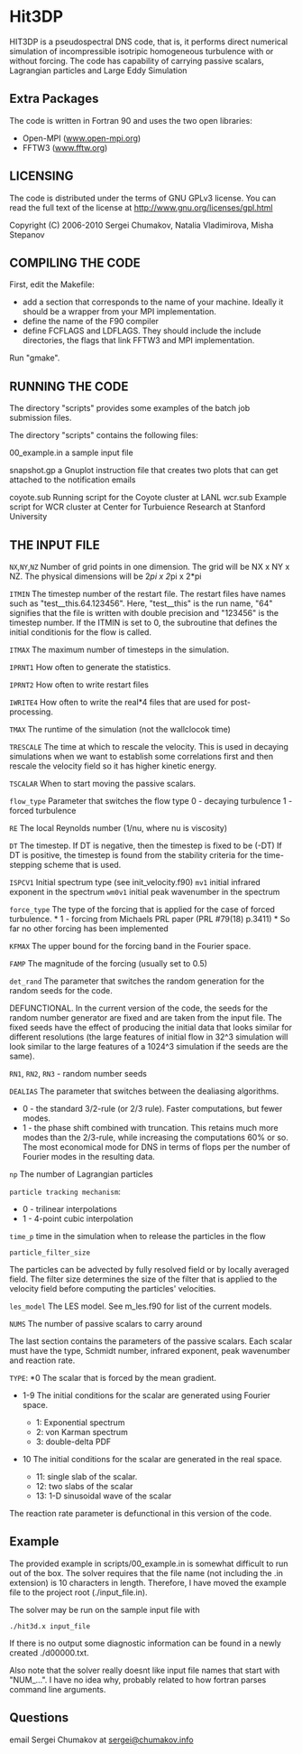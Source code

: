 # Hit3DP
HIT3DP is a pseudospectral DNS code, that is, it performs direct numerical 
simulation of incompressible isotripic homogeneous turbulence with or without 
forcing.  The code has capability of carrying passive scalars, Lagrangian 
particles and Large Eddy Simulation


## Extra Packages
The code is written in Fortran 90 and uses the two open libraries:
- Open-MPI  (www.open-mpi.org)
- FFTW3	    (www.fftw.org)

## LICENSING
The code is distributed under the terms of GNU GPLv3 license.  You can read
the full text of the license at http://www.gnu.org/licenses/gpl.html

Copyright (C) 2006-2010 Sergei Chumakov, Natalia Vladimirova, Misha Stepanov


## COMPILING THE CODE
First, edit the Makefile:
- add a section that corresponds to the name of your machine.  Ideally it should
  be a wrapper from your MPI implementation.
- define the name of the F90 compiler
- define FCFLAGS and LDFLAGS.  They should include the include directories, the
  flags that link FFTW3 and MPI implementation.

Run "gmake".

## RUNNING THE CODE
The directory "scripts" provides some examples of the batch job submission files.

The directory "scripts" contains the following files:

00_example.in 	a sample input file

snapshot.gp	a Gnuplot instruction file that creates two plots that 
 		can get attached to the notification emails 

coyote.sub	Running script for the Coyote cluster at LANL
wcr.sub     	Example script for WCR cluster at Center for Turbuience Research 
		at Stanford University

## THE INPUT FILE
`NX`,`NY`,`NZ`  Number of grid points in one dimension.  The grid will be NX x NY x NZ.
	  The physical dimensions will be 2*pi x 2*pi x 2*pi

`ITMIN`	The timestep number of the restart file.  The restart files have names 
	such as "test__this.64.123456".  Here, "test__this" is the run name, 
	"64" signifies that the file is written with double precision and 
	"123456" is the timestep number.  If the ITMIN is set to 0, the 
	subroutine that defines	the initial conditionis for the flow is called.

`ITMAX`	The maximum number of timesteps in the simulation.

`IPRNT1` How often to generate the statistics.

`IPRNT2` How often to write restart files

`IWRITE4` How often to write the real*4 files that are used for post-processing.

`TMAX` The runtime of the simulation (not the wallclocok time)

`TRESCALE` The time at which to rescale the velocity.  This is used in decaying
	  simulations when we want to establish some correlations first and 
	  then rescale the velocity field so it has higher kinetic energy.

`TSCALAR` When to start moving the passive scalars.

`flow_type` Parameter that switches the flow type
	  0 - decaying turbulence
	  1 - forced turbulence

`RE` The local Reynolds number (1/nu, where nu is viscosity)

`DT` The timestep.
	  If DT is negative, then the timestep is fixed to be (-DT)
	  If DT is positive, the timestep is found from the stability
	  criteria for the time-stepping scheme that is used.

`ISPCV1` Initial spectrum type (see init_velocity.f90)
`mv1` initial infrared exponent in the spectrum
`wm0v1` initial peak wavenumber in the spectrum


`force_type` The type of the forcing that is applied for the case of forced turbulence.
	* 1 - forcing from Michaels PRL paper (PRL #79(18) p.3411)
	* So far no other forcing has been implemented

`KFMAX`	The upper bound for the forcing band in the Fourier space.

`FAMP` The magnitude of the forcing (usually set to 0.5)

`det_rand` The parameter that switches the random generation for the random seeds for the code.

DEFUNCTIONAL.  In the current version of the code, the seeds for the
random number generator are fixed and are taken from the input file.
The fixed seeds have the effect of producing the initial data that
looks similar for different resolutions (the large features of 
initial flow in 32^3 simulation will look similar to the large features
of a 1024^3 simulation if the seeds are the same).

`RN1`, `RN2`, `RN3` - random number seeds


`DEALIAS` The parameter that switches between the dealiasing algorithms.

* 0 - the standard 3/2-rule (or 2/3 rule).  Faster computations, but fewer modes.
* 1 - the phase shift combined with truncation.  This retains much more
	modes than the 2/3-rule, while increasing the computations 60% or so.
	The most economical mode for DNS in terms of flops per the number of
	Fourier modes in the resulting data.

`np` The number of Lagrangian particles

`particle tracking mechanism`:

* 0 - trilinear interpolations
* 1 - 4-point cubic interpolation
	
`time_p` time in the simulation when to release the particles in the flow

`particle_filter_size`

The particles can be advected by fully resolved field or by locally averaged
field.  The filter size determines the size of the filter that is applied
to the velocity field before computing the particles' velocities.

`les_model` The LES model.  See m_les.f90 for list of the current models.

`NUMS` The number of passive scalars to carry around

The last section contains the parameters of the passive scalars.  Each scalar
must have the type, Schmidt number, infrared exponent, peak wavenumber and 
reaction rate.

`TYPE`:
*0	The scalar that is forced by the mean gradient.

* 1-9 The initial conditions for the scalar are generated using Fourier space.
	* 1: Exponential spectrum
	* 2: von Karman spectrum
	* 3: double-delta PDF

* 10 The initial conditions for the scalar are generated in the real space.
	* 11: single slab of the scalar.
	* 12: two slabs of the scalar
	* 13: 1-D sinusoidal wave of the scalar


The reaction rate parameter is defunctional in this version of the code.

## Example
The provided example in scripts/00_example.in is somewhat difficult to run out of the box. The
solver requires that the file name (not including the .in extension) is 10 characters in length.
Therefore, I have moved the example file to the project root (./input_file.in). 

The solver may be run on the sample input file with 

```
./hit3d.x input_file
```

If there is no output some diagnostic information can be found in a newly created ./d00000.txt.

Also note that the solver really doesnt like input file names that start with "NUM_...". I have
no idea why, probably related to how fortran parses command line arguments.

## Questions

email Sergei Chumakov at sergei@chumakov.info
